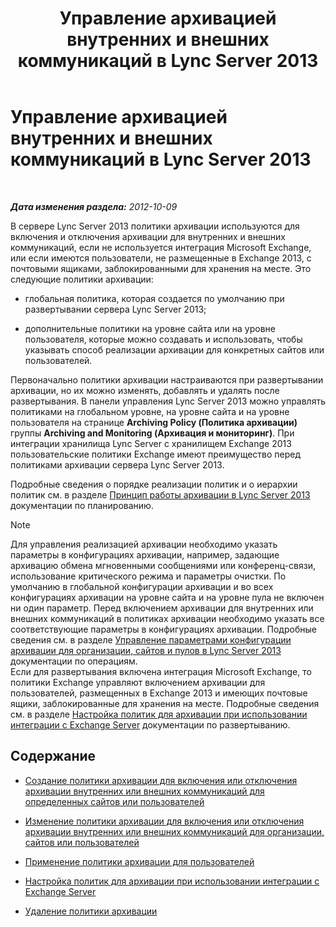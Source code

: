 ﻿---
title: Управление архивацией внутренних и внешних коммуникаций в Lync Server 2013
TOCTitle: Управление архивацией внутренних и внешних коммуникаций в Lync Server 2013
ms:assetid: 6c2cf941-3204-4f1a-a7e0-416c828056d9
ms:mtpsurl: https://technet.microsoft.com/ru-ru/library/JJ204977(v=OCS.15)
ms:contentKeyID: 49310070
ms.date: 05/19/2016
mtps_version: v=OCS.15
ms.translationtype: HT
---

# Управление архивацией внутренних и внешних коммуникаций в Lync Server 2013

 

_**Дата изменения раздела:** 2012-10-09_

В сервере Lync Server 2013 политики архивации используются для включения и отключения архивации для внутренних и внешних коммуникаций, если не используется интеграция Microsoft Exchange, или если имеются пользователи, не размещенные в Exchange 2013, с почтовыми ящиками, заблокированными для хранения на месте. Это следующие политики архивации:

  - глобальная политика, которая создается по умолчанию при развертывании сервера Lync Server 2013;

  - дополнительные политики на уровне сайта или на уровне пользователя, которые можно создавать и использовать, чтобы указывать способ реализации архивации для конкретных сайтов или пользователей.

Первоначально политики архивации настраиваются при развертывании архивации, но их можно изменять, добавлять и удалять после развертывания. В панели управления Lync Server 2013 можно управлять политиками на глобальном уровне, на уровне сайта и на уровне пользователя на странице **Archiving Policy (Политика архивации)** группы **Archiving and Monitoring (Архивация и мониторинг)**. При интеграции хранилища Lync Server с хранилищем Exchange 2013 пользовательские политики Exchange имеют преимущество перед политиками архивации сервера Lync Server 2013.

Подробные сведения о порядке реализации политик и о иерархии политик см. в разделе [Принцип работы архивации в Lync Server 2013](lync-server-2013-how-archiving-works.md) документации по планированию.

> [!note]  
> Для управления реализацией архивации необходимо указать параметры в конфигурациях архивации, например, задающие архивацию обмена мгновенными сообщениями или конференц-связи, использование критического режима и параметры очистки. По умолчанию в глобальной конфигурации архивации и во всех конфигурациях архивации на уровне сайта и на уровне пула не включен ни один параметр. Перед включением архивации для внутренних или внешних коммуникаций в политиках архивации необходимо указать все соответствующие параметры в конфигурациях архивации. Подробные сведения см. в разделе <a href="lync-server-2013-managing-archiving-configuration-options-for-your-organization-sites-and-pools.md">Управление параметрами конфигурации архивации для организации, сайтов и пулов в Lync Server 2013</a> документации по операциям.<br />Если для развертывания включена интеграция Microsoft Exchange, то политики Exchange управляют включением архивации для пользователей, размещенных в Exchange 2013 и имеющих почтовые ящики, заблокированные для хранения на месте. Подробные сведения см. в разделе <a href="lync-server-2013-setting-up-policies-for-archiving-when-using-exchange-server-integration.md">Настройка политик для архивации при использовании интеграции с Exchange Server</a> документации по развертыванию.

## Содержание

  - [Создание политики архивации для включения или отключения архивации внутренних или внешних коммуникаций для определенных сайтов или пользователей](lync-server-2013-creating-an-archiving-policy-to-enable-or-disable-archiving-of-internal-or-external-communications-for-specific-sites-or-users.md)

  - [Изменение политики архивации для включения или отключения архивации внутренних или внешних коммуникаций для организации, сайтов или пользователей](lync-server-2013-changing-an-archiving-policy-to-enable-or-disable-archiving-of-internal-or-external-communications-for-your-organization-sites-or-us.md)

  - [Применение политики архивации для пользователей](lync-server-2013-applying-an-archiving-policy-to-users.md)

  - [Настройка политик для архивации при использовании интеграции с Exchange Server](lync-server-2013-setting-up-policies-for-archiving-when-using-exchange-server-integration.md)

  - [Удаление политики архивации](lync-server-2013-deleting-an-archiving-policy.md)

